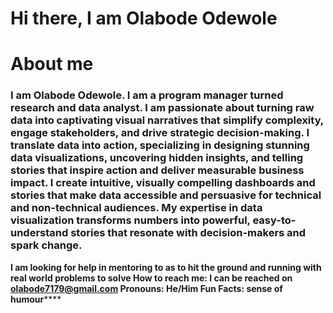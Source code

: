 # Hi there, I am Olabode Odewole

# About me

### I am Olabode Odewole. I am a program manager turned research and data analyst. I am passionate about turning raw data into captivating visual narratives that simplify complexity, engage stakeholders, and drive strategic decision-making. I translate data into action, specializing in designing stunning data visualizations, uncovering hidden insights, and telling stories that inspire action and deliver measurable business impact. I create intuitive, visually compelling dashboards and stories that make data accessible and persuasive for technical and non-technical audiences. My expertise in data visualization transforms numbers into powerful, easy-to-understand stories that resonate with decision-makers and spark change.
**I am looking for help in mentoring to as to hit the ground and running with real world problems to solve
How to reach me: I can be reached on olabode7179@gmail.com
Pronouns: He/Him
Fun Facts: sense of humour******

